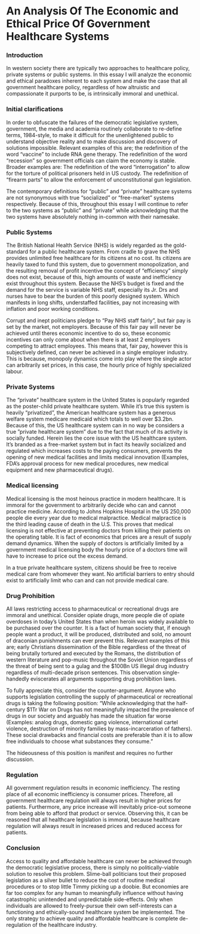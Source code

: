 # An Analysis Of The Economic and Ethical Price Of Government Healthcare Systems

### Introduction
In western society there are typically two approaches to healthcare policy, private systems or public systems. In this essay I will analyze the economic and ethical paradoxes inherent to each system and make the case that all government healthcare policy, regardless of how altruistic and compassionate it purports to be, is intrinsically immoral and unethical.

### Initial clarifications
In order to obfuscate the failures of the democratic legislative system, government, the media and academia routinely collaborate to re-define terms, 1984-style, to make it difficult for the unenlightened public to understand objective reality and to make discussion and discovery of solutions impossible. Relevant examples of this are; the redefinition of the word “vaccine” to include RNA gene therapy. The redefinition of the word “recession” so government officials can claim the economy is stable. Broader examples are: The redefinition of the word “interrogation” to allow for the torture of political prisoners held in US custody. The redefinition of “firearm parts” to allow the enforcement of unconstitutional gun legislation.  

The contemporary definitions for “public” and “private” healthcare systems are not synonymous with true “socialized” or “free-market” systems respectively. Because of this, throughout this essay I will continue to refer to the two systems as “public” and “private” while acknowledging that the two systems have absolutely nothing in-common with their namesake.

### Public Systems
The British National Health Service (NHS) is widely regarded as the gold-standard for a public healthcare system. From cradle to grave the NHS provides unlimited free healthcare for its citizens at no cost. Its citizens are heavily taxed to fund this system, due to government monopolization, and the resulting removal of profit incentive the concept of “efficiency” simply does not exist, because of this, high amounts of waste and inefficiency exist throughout this system. Because the NHS’s budget is fixed and the demand for the service is variable NHS staff, especially its Jr. Drs and nurses have to bear the burden of this poorly designed system. Which manifests in long shifts, understaffed facilities, pay not increasing with inflation and poor working conditions.

Corrupt and inept politicians pledge to “Pay NHS staff fairly”, but fair pay is set by the market, not employers. Because of this fair pay will never be achieved until theres economic incentive to do so, these economic incentives can only come about when there is at least 2 employers competing to attract employees. This means that, fair pay, however this is subjectively defined, can never be achieved in a single employer industry. This is because, monopoly dynamics come into play where the single actor can arbitrarily set prices, in this case, the hourly price of highly specialized labour.

### Private Systems
The “private” healthcare system in the United States is popularly regarded as the poster-child private healthcare system. While it’s true this system is heavily “privatized”, the American healthcare system has a generous welfare system medicare medicaid which totals to well over $3.2bn. Because of this, the US healthcare system can in no way be considers a true ”private healthcare system” due to the fact that much of its activity is socially funded. Herein lies the core issue with the US healthcare system. It’s branded as a free-market system but in fact its heavily socialized and regulated which increases costs to the paying consumers, prevents the opening of new medical facilities and limits medical innovation (Examples, FDA’s approval process for new medical procedures, new medical equipment and new pharmaceutical drugs).

### Medical licensing
Medical licensing is the most heinous practice in modern healthcare. It is immoral for the government to arbitrarily decide who can and cannot practice medicine. According to Johns Hopkins Hospital in the US 250,000 people die every year due to medical malpractice. Medical malpractice is the third leading cause of death in the U.S. This proves that medical licensing is not effective at preventing doctors from killing their patients on the operating table. It is fact of economics that prices are a result of supply demand dynamics. When the supply of doctors is artificially limited by a government medical licensing body the hourly price of a doctors time will have to increase to price out the excess demand.

In a true private healthcare system, citizens should be free to receive medical care from whomever they want. No artificial barriers to entry should exist to artificially limit who can and can not provide medical care. 

### Drug Prohibition
All laws restricting access to pharmaceutical or recreational drugs are immoral and unethical. Consider opiate drugs, more people die of opiate overdoses in today’s United States than when heroin was widely available to be purchased over the counter. It is a fact of human society that, if enough people want a product, it will be produced, distributed and sold, no amount of draconian punishments can ever prevent this. Relevant examples of this are; early Christians dissemination of the Bible regardless of the threat of being brutally tortured and executed by the Romans, the distribution of western literature and pop-music throughout the Soviet Union regardless of the threat of being sent to a gulag and the $100Bn US illegal drug industry regardless of multi-decade prison sentences. This observation single-handedly eviscerates all arguments supporting drug prohibition laws. 

To fully appreciate this, consider the counter-argument. Anyone who supports legislation controlling the supply of pharmaceutical or recreational drugs is taking the following position: “While acknowledging that the half-century $1Tr War on Drugs has not meaningfully impacted the prevalence of drugs in our society and arguably has made the situation far worse (Examples: analog drugs, domestic gang violence, international cartel violence, destruction of minority families by mass-incarceration of fathers). These social drawbacks and financial costs are preferable than it is to allow free individuals to choose what substances they consume.”

The hideousness of this position is manifest and requires no further discussion.

### Regulation
All government regulation results in economic inefficiency. The resting place of all economic inefficiency is consumer prices. Therefore, all government healthcare regulation will always result in higher prices for patients. Furthermore, any price increase will inevitably price-out someone from being able to afford that product or service. Observing this, it can be reasoned that all healthcare legislation is immoral, because healthcare regulation will always result in increased prices and reduced access for patients. 

### Conclusion
Access to quality and affordable healthcare can never be achieved through the democratic legislative process, there is simply no politically-viable solution to resolve this problem. Slime-ball politicians tout their proposed legislation as a silver bullet to reduce the cost of routine medical procedures or to stop little Timmy picking up a doobie. But economies are far too complex for any human to meaningfully influence without having catastrophic unintended and unpredictable side-effects. Only when individuals are allowed to freely-pursue their own self-interests can a functioning and ethically-sound healthcare system be implemented. The only strategy to achieve quality and affordable healthcare is complete de-regulation of the healthcare industry.
